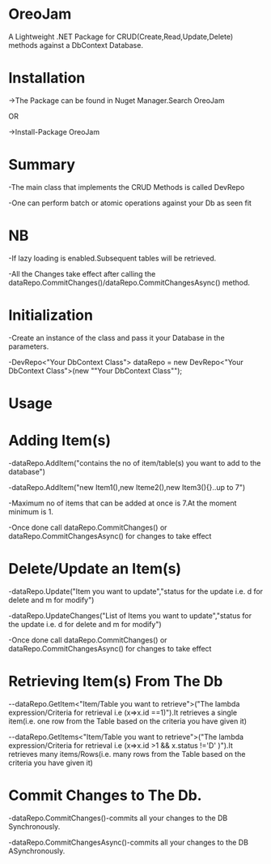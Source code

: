 # OreoJam
A Lightweight .NET Package for CRUD(Create,Read,Update,Delete) methods against a DbContext Database.

# Installation
->The Package can be found in Nuget Manager.Search OreoJam

OR

->Install-Package OreoJam

# Summary
-The main class that implements the CRUD Methods is called DevRepo

-One can perform batch or atomic operations against your Db as seen fit


# NB
-If lazy loading is enabled.Subsequent tables will be retrieved.

-All the Changes take effect after calling the dataRepo.CommitChanges()/dataRepo.CommitChangesAsync() method.

# Initialization
-Create an instance of the class and pass it your Database in the parameters.


-DevRepo<"Your DbContext Class"> dataRepo = new DevRepo<"Your DbContext Class">(new ""Your DbContext Class"");

# Usage
# Adding Item(s)
-dataRepo.AddItem("contains the no of item/table(s) you want to add to the database")

-dataRepo.AddItem("new Item1(),new Iteme2(),new Item3(){}..up to 7")

-Maximum no of items that can be added at once is 7.At the  moment minimum is 1.

-Once done call dataRepo.CommitChanges() or dataRepo.CommitChangesAsync() for changes to take effect

# Delete/Update an Item(s)
-dataRepo.Update("Item you want to update","status for the update i.e. d for delete and m for  modify")

-dataRepo.UpdateChanges("List of Items you want to update","status for the update i.e. d for delete and m for  modify")

-Once done call dataRepo.CommitChanges() or dataRepo.CommitChangesAsync()  for changes to take effect

# Retrieving Item(s) From The Db
--dataRepo.GetItem<"Item/Table you want to retrieve">("The lambda expression/Criteria for retrieval i.e (x=>x.id ==1)").It retrieves a single item(i.e. one row from the Table based on the criteria you have given it)

--dataRepo.GetItems<"Item/Table you want to retrieve">("The lambda expression/Criteria for retrieval i.e (x=>x.id >1 && x.status !='D' )").It retrieves many items/Rows(i.e. many rows from the Table based on the criteria you have given it)

# Commit Changes to The Db.

-dataRepo.CommitChanges()-commits all your changes to the DB Synchronously.

-dataRepo.CommitChangesAsync()-commits all your changes to the DB ASynchronously.


